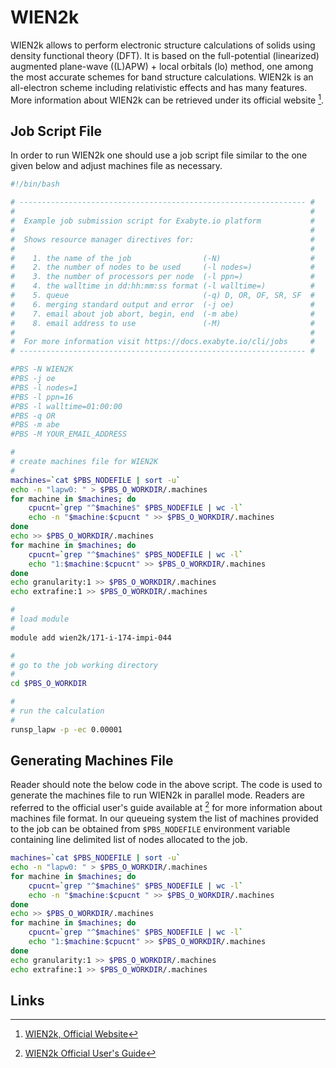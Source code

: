 # WIEN2k

WIEN2k allows to perform electronic structure calculations of solids using density functional theory (DFT). It is based on the full-potential (linearized) augmented plane-wave ((L)APW) + local orbitals (lo) method, one among the most accurate schemes for band structure calculations. WIEN2k is an all-electron scheme including relativistic effects and has many features. More information about WIEN2k can be retrieved under its official website [^1].

## Job Script File

In order to run WIEN2k one should use a job script file similar to the one given below and adjust machines file as necessary.

```bash
#!/bin/bash

# ---------------------------------------------------------------- #
#                                                                  #
#  Example job submission script for Exabyte.io platform           #
#                                                                  #
#  Shows resource manager directives for:                          #
#                                                                  #
#    1. the name of the job                (-N)                    #
#    2. the number of nodes to be used     (-l nodes=)             #
#    3. the number of processors per node  (-l ppn=)               #
#    4. the walltime in dd:hh:mm:ss format (-l walltime=)          #
#    5. queue                              (-q) D, OR, OF, SR, SF  #
#    6. merging standard output and error  (-j oe)                 #
#    7. email about job abort, begin, end  (-m abe)                #
#    8. email address to use               (-M)                    #
#                                                                  #
#  For more information visit https://docs.exabyte.io/cli/jobs     #
# ---------------------------------------------------------------- #

#PBS -N WIEN2K
#PBS -j oe
#PBS -l nodes=1
#PBS -l ppn=16
#PBS -l walltime=01:00:00
#PBS -q OR
#PBS -m abe
#PBS -M YOUR_EMAIL_ADDRESS

#
# create machines file for WIEN2K
#
machines=`cat $PBS_NODEFILE | sort -u`
echo -n "lapw0: " > $PBS_O_WORKDIR/.machines
for machine in $machines; do
    cpucnt=`grep "^$machine$" $PBS_NODEFILE | wc -l`
    echo -n "$machine:$cpucnt " >> $PBS_O_WORKDIR/.machines
done
echo >> $PBS_O_WORKDIR/.machines
for machine in $machines; do
    cpucnt=`grep "^$machine$" $PBS_NODEFILE | wc -l`
    echo "1:$machine:$cpucnt" >> $PBS_O_WORKDIR/.machines
done
echo granularity:1 >> $PBS_O_WORKDIR/.machines
echo extrafine:1 >> $PBS_O_WORKDIR/.machines

#
# load module
#
module add wien2k/171-i-174-impi-044

#
# go to the job working directory
#
cd $PBS_O_WORKDIR

#
# run the calculation
#
runsp_lapw -p -ec 0.00001 
```

## Generating Machines File

Reader should note the below code in the above script. The code is used to generate the machines file to run WIEN2k in parallel mode. Readers are referred to the official user's guide available at [^2] for more information about machines file format. In our queueing system the list of machines provided to the job can be obtained from `$PBS_NODEFILE` environment variable containing line delimited list of nodes allocated to the job.

```bash
machines=`cat $PBS_NODEFILE | sort -u`
echo -n "lapw0: " > $PBS_O_WORKDIR/.machines
for machine in $machines; do
    cpucnt=`grep "^$machine$" $PBS_NODEFILE | wc -l`
    echo -n "$machine:$cpucnt " >> $PBS_O_WORKDIR/.machines
done
echo >> $PBS_O_WORKDIR/.machines
for machine in $machines; do
    cpucnt=`grep "^$machine$" $PBS_NODEFILE | wc -l`
    echo "1:$machine:$cpucnt" >> $PBS_O_WORKDIR/.machines
done
echo granularity:1 >> $PBS_O_WORKDIR/.machines
echo extrafine:1 >> $PBS_O_WORKDIR/.machines
```

## Links

[^1]: [WIEN2k, Official Website](http://susi.theochem.tuwien.ac.at/)

[^2]: [WIEN2k Official User's Guide](http://susi.theochem.tuwien.ac.at/reg_user/textbooks/usersguide.pdf)
